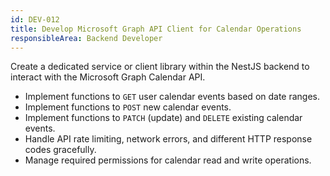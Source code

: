 ```yaml
---
id: DEV-012
title: Develop Microsoft Graph API Client for Calendar Operations
responsibleArea: Backend Developer
---
```

Create a dedicated service or client library within the NestJS backend to interact with the Microsoft Graph Calendar API.
*   Implement functions to `GET` user calendar events based on date ranges.
*   Implement functions to `POST` new calendar events.
*   Implement functions to `PATCH` (update) and `DELETE` existing calendar events.
*   Handle API rate limiting, network errors, and different HTTP response codes gracefully.
*   Manage required permissions for calendar read and write operations.
